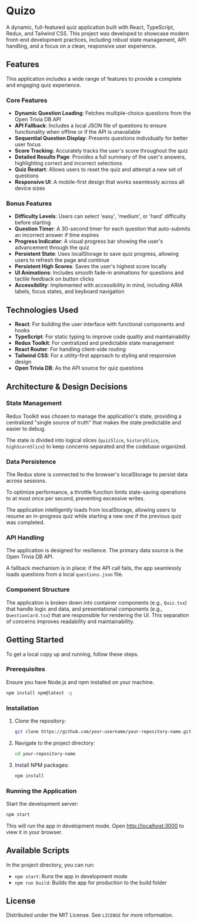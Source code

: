 # Quizo

A dynamic, full-featured quiz application built with React, TypeScript, Redux, and Tailwind CSS. This project was developed to showcase modern front-end development practices, including robust state management, API handling, and a focus on a clean, responsive user experience.

## Features

This application includes a wide range of features to provide a complete and engaging quiz experience.

### Core Features

- **Dynamic Question Loading**: Fetches multiple-choice questions from the Open Trivia DB API
- **API Fallback**: Includes a local JSON file of questions to ensure functionality when offline or if the API is unavailable
- **Sequential Question Display**: Presents questions individually for better user focus
- **Score Tracking**: Accurately tracks the user's score throughout the quiz
- **Detailed Results Page**: Provides a full summary of the user's answers, highlighting correct and incorrect selections
- **Quiz Restart**: Allows users to reset the quiz and attempt a new set of questions
- **Responsive UI**: A mobile-first design that works seamlessly across all device sizes

### Bonus Features

- **Difficulty Levels**: Users can select 'easy', 'medium', or 'hard' difficulty before starting
- **Question Timer**: A 30-second timer for each question that auto-submits an incorrect answer if time expires
- **Progress Indicator**: A visual progress bar showing the user's advancement through the quiz
- **Persistent State**: Uses localStorage to save quiz progress, allowing users to refresh the page and continue
- **Persistent High Scores**: Saves the user's highest score locally
- **UI Animations**: Includes smooth fade-in animations for questions and tactile feedback on button clicks
- **Accessibility**: Implemented with accessibility in mind, including ARIA labels, focus states, and keyboard navigation

## Technologies Used

- **React**: For building the user interface with functional components and hooks
- **TypeScript**: For static typing to improve code quality and maintainability
- **Redux Toolkit**: For centralized and predictable state management
- **React Router**: For handling client-side routing
- **Tailwind CSS**: For a utility-first approach to styling and responsive design
- **Open Trivia DB**: As the API source for quiz questions

## Architecture & Design Decisions

### State Management

Redux Toolkit was chosen to manage the application's state, providing a centralized "single source of truth" that makes the state predictable and easier to debug.

The state is divided into logical slices (`quizSlice`, `historySlice`, `highScoreSlice`) to keep concerns separated and the codebase organized.

### Data Persistence

The Redux store is connected to the browser's localStorage to persist data across sessions.

To optimize performance, a throttle function limits state-saving operations to at most once per second, preventing excessive writes.

The application intelligently loads from localStorage, allowing users to resume an in-progress quiz while starting a new one if the previous quiz was completed.

### API Handling

The application is designed for resilience. The primary data source is the Open Trivia DB API.

A fallback mechanism is in place: if the API call fails, the app seamlessly loads questions from a local `questions.json` file.

### Component Structure

The application is broken down into container components (e.g., `Quiz.tsx`) that handle logic and data, and presentational components (e.g., `QuestionCard.tsx`) that are responsible for rendering the UI. This separation of concerns improves readability and maintainability.

## Getting Started

To get a local copy up and running, follow these steps.

### Prerequisites

Ensure you have Node.js and npm installed on your machine.

```bash
npm install npm@latest -g
```

### Installation

1. Clone the repository:
   ```bash
   git clone https://github.com/your-username/your-repository-name.git
   ```

2. Navigate to the project directory:
   ```bash
   cd your-repository-name
   ```

3. Install NPM packages:
   ```bash
   npm install
   ```

### Running the Application

Start the development server:

```bash
npm start
```

This will run the app in development mode. Open [http://localhost:3000](http://localhost:3000) to view it in your browser.

## Available Scripts

In the project directory, you can run:

- `npm start`: Runs the app in development mode
- `npm run build`: Builds the app for production to the build folder

## License

Distributed under the MIT License. See `LICENSE` for more information.
